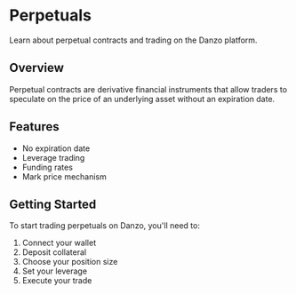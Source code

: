 # Perpetuals

Learn about perpetual contracts and trading on the Danzo platform.

## Overview

Perpetual contracts are derivative financial instruments that allow traders to speculate on the price of an underlying asset without an expiration date.

## Features

- No expiration date
- Leverage trading
- Funding rates
- Mark price mechanism

## Getting Started

To start trading perpetuals on Danzo, you'll need to:

1. Connect your wallet
2. Deposit collateral
3. Choose your position size
4. Set your leverage
5. Execute your trade
